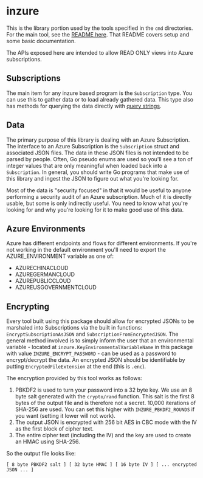 # inzure

This is the library portion used by the tools specified in the `cmd`  directories. For the main tool, see the [README here](cmd/inzure/README.md). That README covers setup and some basic documentation.

The APIs exposed here are intended to allow READ ONLY views into Azure subscriptions.

## Subscriptions

The main item for any inzure based program is the `Subscription` type. You can use this to gather data or to load already gathered data. This type also has methods for querying the data directly with [query strings](QUERY_STRINGS.md).

## Data

The primary purpose of this library is dealing with an Azure Subscription. The interface to an Azure Subscription is the `Subscription` struct and associated JSON files. The data in these JSON files is not intended to be parsed by people. Often, Go pseudo enums are used so you'll see a ton of integer values that are only meaningful when loaded back into a `Subscription`. In general, you should write Go programs that make use of this library and ingest the JSON to figure out what you're looking for.

Most of the data is "security focused" in that it would be useful to anyone performing a security audit of an Azure subscription. Much  of it is directly usable, but some is only indirectly useful. You need to know what you're looking for and why you're looking for it to make good use of this data.

## Azure Environments

Azure has different endpoints and flows for different environments. If you're not working in the default environment you'll need to export the AZURE_ENVIRONMENT variable as one of:

- AZURECHINACLOUD
- AZUREGERMANCLOUD
- AZUREPUBLICCLOUD
- AZUREUSGOVERNMENTCLOUD

## Encrypting

Every tool built using this package should allow for encrypted JSONs to be  marshaled into Subscriptions via the built in functions:  `EncryptSubscriptionAsJSON` and `SubscriptionFromEncryptedJSON`. The general  method involved is to simply inform the user that an environmental variable -  located at `inzure.KeyEnvironmentalVariableName` in this package with value  `INZURE_ENCRYPT_PASSWORD` - can be used as a password to encrypt/decrypt the  data. An encrypted JSON should be identifiable by putting  `EncryptedFileExtension` at the end (this is `.enc`).

The encryption provided by this tool works as follows:

1. PBKDF2 is used to turn your password into a 32 byte key. We use an 8 byte  salt generated with the `crypto/rand` function. This salt is the first 8  bytes of the output file and is therefore not a secret. 10,000 iterations of SHA-256 are used. You can set this higher with `INZURE_PBKDF2_ROUNDS` if you want (setting it lower will not work).
2. The output JSON is encrypted with 256 bit AES in CBC mode with the IV as the first block of cipher text.
3. The entire cipher text (including the IV) and the key are used to create an  HMAC using SHA-256.

So the output file looks like:

```
[ 8 byte PBKDF2 salt ] [ 32 byte HMAC ] [ 16 byte IV ] [ ... encrypted JSON ... ]
```
